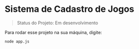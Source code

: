 <h1> Sistema de Cadastro de Jogos </h1>

>Status do Projeto: Em desenvolvimento

Para rodar esse projeto na sua máquina, digite:
```
node app.js
```
